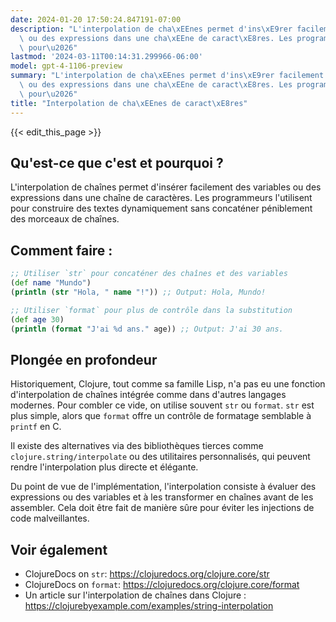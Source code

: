 ```yaml
---
date: 2024-01-20 17:50:24.847191-07:00
description: "L'interpolation de cha\xEEnes permet d'ins\xE9rer facilement des variables\
  \ ou des expressions dans une cha\xEEne de caract\xE8res. Les programmeurs l'utilisent\
  \ pour\u2026"
lastmod: '2024-03-11T00:14:31.299966-06:00'
model: gpt-4-1106-preview
summary: "L'interpolation de cha\xEEnes permet d'ins\xE9rer facilement des variables\
  \ ou des expressions dans une cha\xEEne de caract\xE8res. Les programmeurs l'utilisent\
  \ pour\u2026"
title: "Interpolation de cha\xEEnes de caract\xE8res"
---
```


{{< edit_this_page >}}

## Qu'est-ce que c'est et pourquoi ?

L'interpolation de chaînes permet d'insérer facilement des variables ou des expressions dans une chaîne de caractères. Les programmeurs l'utilisent pour construire des textes dynamiquement sans concaténer péniblement des morceaux de chaînes.

## Comment faire :

```Clojure
;; Utiliser `str` pour concaténer des chaînes et des variables
(def name "Mundo")
(println (str "Hola, " name "!")) ;; Output: Hola, Mundo!

;; Utiliser `format` pour plus de contrôle dans la substitution
(def age 30)
(println (format "J'ai %d ans." age)) ;; Output: J'ai 30 ans.
```

## Plongée en profondeur

Historiquement, Clojure, tout comme sa famille Lisp, n'a pas eu une fonction d'interpolation de chaînes intégrée comme dans d'autres langages modernes. Pour combler ce vide, on utilise souvent `str` ou `format`. `str` est plus simple, alors que `format` offre un contrôle de formatage semblable à `printf` en C.

Il existe des alternatives via des bibliothèques tierces comme `clojure.string/interpolate` ou des utilitaires personnalisés, qui peuvent rendre l'interpolation plus directe et élégante.

Du point de vue de l'implémentation, l'interpolation consiste à évaluer des expressions ou des variables et à les transformer en chaînes avant de les assembler. Cela doit être fait de manière sûre pour éviter les injections de code malveillantes.

## Voir également

- ClojureDocs on `str`: https://clojuredocs.org/clojure.core/str
- ClojureDocs on `format`: https://clojuredocs.org/clojure.core/format
- Un article sur l'interpolation de chaînes dans Clojure : https://clojurebyexample.com/examples/string-interpolation
